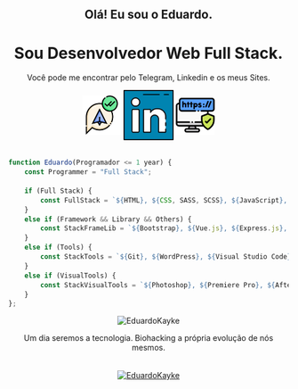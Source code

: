 <h2 align="center">Olá! Eu sou o Eduardo.</h2>
<div align="center"> 

# Sou Desenvolvedor Web Full Stack. <br>
Você pode me encontrar pelo Telegram, Linkedin e os meus Sites. 

<a href="https://web.telegram.org/z/#-1582796052"><img align="center" src="images/telegram.png" target='_blank' alt="Telegram Logo" height="70" width="70" /></a>
<a href="https://linkedin.com/in/eduardokaykedasilva"><img align="center" src="images/linkedin.png" alt="Linkedin Logo" height="90" width="90" /></a>
<a href="https://linktr.ee/EduardoKayke"><img align="center" src="images/sitepessoal.png" alt="Sites" height="70" width="70" /></a><br><br>
    
</div>

<div align="left">
    
```js       
function Eduardo(Programador <= 1 year) {
    const Programmer = "Full Stack";
    
    if (Full Stack) {
        const FullStack = `${HTML}, ${CSS, SASS, SCSS}, ${JavaScript}, ${Node.js}, ${MySQL}`;
    }
    else if (Framework && Library && Others) {
        const StackFrameLib = `${Bootstrap}, ${Vue.js}, ${Express.js}, ${EJS}, ${Sequelize.js}`;
    }
    else if (Tools) {
        const StackTools = `${Git}, ${WordPress}, ${Visual Studio Code}`;
    }
    else if (VisualTools) {
        const StackVisualTools = `${Photoshop}, ${Premiere Pro}, ${After Effects}, ${Figma}, ${Adobe XD}, ${Canva}`;
    }
};
```
</div>
    
<p align="center">
  <img src="http://github-readme-streak-stats.herokuapp.com?user=EduardoKayke&theme=dracula" alt="EduardoKayke" width="410" />
</p>
    
<div align="center">
Um dia seremos a tecnologia. Biohacking a própria evolução de nós mesmos.<br><br>

<p><a href="https://www.buymeacoffee.com/EduardoKayke"> <img align="center" src="https://cdn.buymeacoffee.com/buttons/v2/default-yellow.png" height="50" width="210" alt="EduardoKayke" /></a></a></p>
